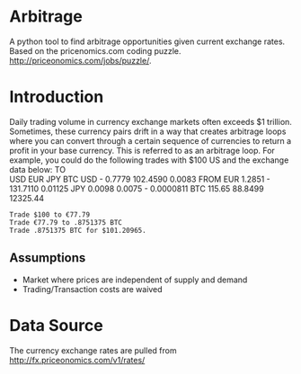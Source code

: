 Arbitrage
=========

A python tool to find arbitrage opportunities given current exchange rates. Based on the pricenomics.com coding puzzle. http://priceonomics.com/jobs/puzzle/.

<h1>Introduction</h1>

Daily trading volume in currency exchange markets often exceeds $1 trillion. 
Sometimes, these currency pairs drift in a way that creates arbitrage loops where you can convert through a certain sequence of currencies to return a profit in your base currency. This is referred to as an arbitrage loop. For example, you could do the following trades with $100 US and the exchange data below:
			TO 		
		USD 	EUR 	JPY 	BTC
	USD 	- 	0.7779 	102.4590 	0.0083
FROM 	EUR 	1.2851 	- 	131.7110 	0.01125
	JPY 	0.0098 	0.0075 	- 	0.0000811
	BTC 	115.65 	88.8499 	12325.44 	

    Trade $100 to €77.79
    Trade €77.79 to .8751375 BTC
    Trade .8751375 BTC for $101.20965.


<h2>Assumptions</h2>
<ul>
	<li>Market where prices are independent of supply and demand</li>
	<li>Trading/Transaction costs are waived</li>
</ul>

<h1>Data Source</h1>

The currency exchange rates are pulled from http://fx.priceonomics.com/v1/rates/
